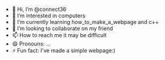 - 👋 Hi, I’m @connect36
- 👀 I’m interested in computers
- 🌱 I’m currently learning how_to_make_a_webpage and c++
- 💞️ I’m looking to collaborate on my friend
- 📫 How to reach me it may be difficult
- 😄 Pronouns: ...
- ⚡ Fun fact: I've made a simple webpage:)

<!---
connect36/connect36 is a ✨ special ✨ repository because its `README.md` (this file) appears on your GitHub profile.
You can click the Preview link to take a look at your changes.
--->
